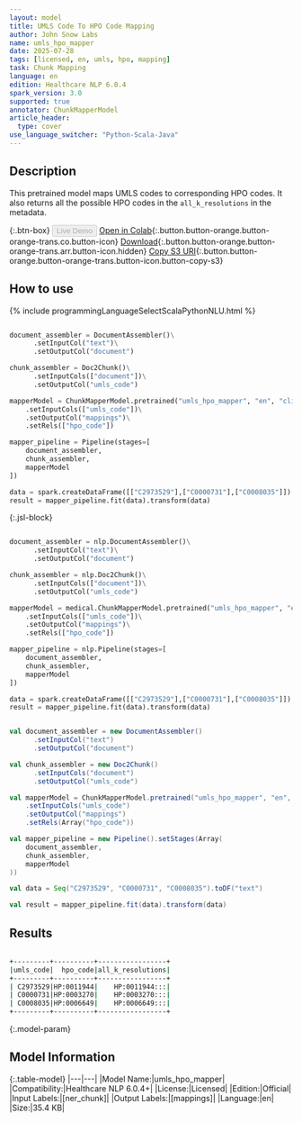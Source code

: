 ```yaml
---
layout: model
title: UMLS Code To HPO Code Mapping
author: John Snow Labs
name: umls_hpo_mapper
date: 2025-07-28
tags: [licensed, en, umls, hpo, mapping]
task: Chunk Mapping
language: en
edition: Healthcare NLP 6.0.4
spark_version: 3.0
supported: true
annotator: ChunkMapperModel
article_header:
  type: cover
use_language_switcher: "Python-Scala-Java"
---
```


## Description

This pretrained model maps UMLS codes to corresponding HPO codes. It also returns all the possible HPO codes in the `all_k_resolutions` in the metadata.

{:.btn-box}
<button class="button button-orange" disabled>Live Demo</button>
[Open in Colab](https://colab.research.google.com/github/JohnSnowLabs/spark-nlp-workshop/blob/master/healthcare-nlp/06.0.Chunk_Mapping.ipynb){:.button.button-orange.button-orange-trans.co.button-icon}
[Download](https://s3.amazonaws.com/auxdata.johnsnowlabs.com/clinical/models/umls_hpo_mapper_en_6.0.4_3.0_1753716239960.zip){:.button.button-orange.button-orange-trans.arr.button-icon.hidden}
[Copy S3 URI](s3://auxdata.johnsnowlabs.com/clinical/models/umls_hpo_mapper_en_6.0.4_3.0_1753716239960.zip){:.button.button-orange.button-orange-trans.button-icon.button-copy-s3}

## How to use



<div class="tabs-box" markdown="1">
{% include programmingLanguageSelectScalaPythonNLU.html %}
  
```python

document_assembler = DocumentAssembler()\
      .setInputCol("text")\
      .setOutputCol("document")

chunk_assembler = Doc2Chunk()\
      .setInputCols(["document"])\
      .setOutputCol("umls_code")

mapperModel = ChunkMapperModel.pretrained("umls_hpo_mapper", "en", "clinical/models")\
    .setInputCols(["umls_code"])\
    .setOutputCol("mappings")\
    .setRels(["hpo_code"])

mapper_pipeline = Pipeline(stages=[
    document_assembler,
    chunk_assembler,
    mapperModel
])

data = spark.createDataFrame([["C2973529"],["C0000731"],["C0008035"]]).toDF("text")
result = mapper_pipeline.fit(data).transform(data)

```

{:.jsl-block}
```python

document_assembler = nlp.DocumentAssembler()\
      .setInputCol("text")\
      .setOutputCol("document")

chunk_assembler = nlp.Doc2Chunk()\
      .setInputCols(["document"])\
      .setOutputCol("umls_code")

mapperModel = medical.ChunkMapperModel.pretrained("umls_hpo_mapper", "en", "clinical/models")\
    .setInputCols(["umls_code"])\
    .setOutputCol("mappings")\
    .setRels(["hpo_code"])

mapper_pipeline = nlp.Pipeline(stages=[
    document_assembler,
    chunk_assembler,
    mapperModel
])

data = spark.createDataFrame([["C2973529"],["C0000731"],["C0008035"]]).toDF("text")
result = mapper_pipeline.fit(data).transform(data)

```
```scala

val document_assembler = new DocumentAssembler()
      .setInputCol("text")
      .setOutputCol("document")

val chunk_assembler = new Doc2Chunk()
      .setInputCols("document")
      .setOutputCol("umls_code")

val mapperModel = ChunkMapperModel.pretrained("umls_hpo_mapper", "en", "clinical/models")
    .setInputCols("umls_code")
    .setOutputCol("mappings")
    .setRels(Array("hpo_code"))

val mapper_pipeline = new Pipeline().setStages(Array(
    document_assembler,
    chunk_assembler,
    mapperModel
))

val data = Seq("C2973529", "C0000731", "C0008035").toDF("text")

val result = mapper_pipeline.fit(data).transform(data)

```
</div>

## Results

```bash

+---------+----------+-----------------+
|umls_code|  hpo_code|all_k_resolutions|
+---------+----------+-----------------+
| C2973529|HP:0011944|    HP:0011944:::|
| C0000731|HP:0003270|    HP:0003270:::|
| C0008035|HP:0006649|    HP:0006649:::|
+---------+----------+-----------------+

```

{:.model-param}
## Model Information

{:.table-model}
|---|---|
|Model Name:|umls_hpo_mapper|
|Compatibility:|Healthcare NLP 6.0.4+|
|License:|Licensed|
|Edition:|Official|
|Input Labels:|[ner_chunk]|
|Output Labels:|[mappings]|
|Language:|en|
|Size:|35.4 KB|
